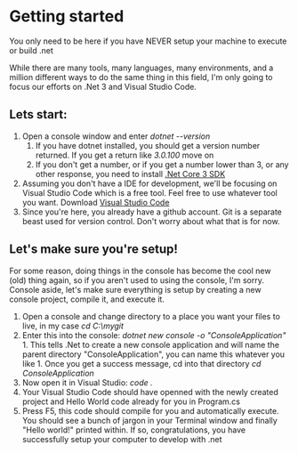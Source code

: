 # Getting started
You only need to be here if you have NEVER setup your machine to execute or build .net

While there are many tools, many languages, many environments, and a million different ways to do the same thing in this field, I'm only going to focus our efforts on .Net 3 and Visual Studio Code.

## Lets start:
1. Open a console window and enter *dotnet --version*
    1. If you have dotnet installed, you should get a version number returned. If you get a return like *3.0.100* move on
    1. If you don't get a number, or if you get a number lower than 3, or any other response, you need to install [.Net Core 3 SDK](https://dotnet.microsoft.com/download)
1. Assuming you don't have a IDE for development, we'll be focusing on Visual Studio Code which is a free tool.  Feel free to use whatever tool you want.  Download [Visual Studio Code](https://code.visualstudio.com/)
1. Since you're here, you already have a github account. Git is a separate beast used for version control. Don't worry about what that is for now.

## Let's make sure you're setup!
For some reason, doing things in the console has become the cool new (old) thing again, so if you aren't used to using the console, I'm sorry. Console aside, let's make sure everything is setup by creating a new console project, compile it, and execute it.
1. Open a console and change directory to a place you want your files to live, in my case *cd C:\mygit*
1. Enter this into the console: *dotnet new console -o "ConsoleApplication"*
        1. This tells .Net to create a new console application and will name the parent directory "ConsoleApplication", you can name this whatever you like
        1. Once you get a success message, cd into that directory *cd ConsoleApplication*
1. Now open it in Visual Studio: *code .*
1. Your Visual Studio Code should have openned with the newly created project and Hello World code already for you in Program.cs
1. Press F5, this code should compile for you and automatically execute.  You should see a bunch of jargon in your Terminal window and finally "Hello world!" printed within.  If so, congratulations, you have successfully setup your computer to develop with .net
